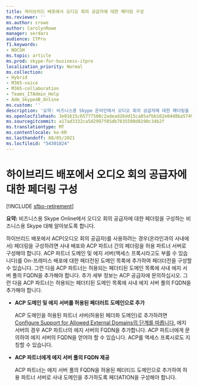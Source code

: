 ```yaml
---
title: 하이브리드 배포에서 오디오 회의 공급자에 대한 페더링 구성
ms.reviewer: ''
ms.author: crowe
author: CarolynRowe
manager: serdars
audience: ITPro
f1.keywords:
- NOCSH
ms.topic: article
ms.prod: skype-for-business-itpro
localization_priority: Normal
ms.collection:
- Hybrid
- M365-voice
- M365-collaboration
- Teams_ITAdmin_Help
- Adm_Skype4B_Online
ms.custom: ''
description: '요약: 비즈니스용 Skype 온라인에서 오디오 회의 공급자에 대한 페더링을 구성하는 비즈니스용 Skype 있습니다.'
ms.openlocfilehash: 3e01615c65777508c2adead26dd15ca85afbb102e04d8ba57492826942f86672
ms.sourcegitcommit: a17ad3332ca5d2997f85db7835500d8190c34b2f
ms.translationtype: MT
ms.contentlocale: ko-KR
ms.lasthandoff: 08/05/2021
ms.locfileid: "54301824"
---
```

# <a name="configure-federation-for-an-audio-conferencing-provider-in-your-hybrid-deployment"></a>하이브리드 배포에서 오디오 회의 공급자에 대한 페더링 구성

[!INCLUDE [sfbo-retirement](../../Hub/includes/sfbo-retirement.md)]


**요약:** 비즈니스용 Skype Online에서 오디오 회의 공급자에 대한 페더링을 구성하는 비즈니스용 Skype 대해 알아보도록 합니다.

하이브리드 배포에서 ACP(오디오 회의 공급자)를 사용하려는 경우(온라인과의 사내에서) 페더링을 구성하려면 사내 배포와 ACP 파트너 간의 페더링을 허용 파트너 서버로 구성해야 합니다. ACP 파트너 도메인 및 에지 서버(액세스 프록시라고도 부를 수 있습니다)를 On-프레미스 배포에 대한 페더전된 도메인 목록에 추가하여 페더더전을 구성할 수 있습니다. 그런 다음 ACP 파트너는 허용되는 페더티된 도메인 목록에 사내 에지 서버 풀의 FQDN을 추가해야 합니다. 추가 세부 정보는 ACP 공급자에 문의하십시오. 그런 다음 ACP 파트너는 허용되는 페더티된 도메인 목록에 사내 에지 서버 풀의 FQDN을 추가해야 합니다.

- **ACP 도메인 및 에지 서버를 허용된 페더러트 도메인으로 추가**

    ACP 도메인을 허용된 파트너 서버(허용된 페더화 도메인)로 추가하려면 [Configure Support for Allowed External Domains의 단계를 따릅니다.](/previous-versions/office/lync-server-2013/lync-server-2013-configure-support-for-allowed-external-domains) 에지 서버의 경우 ACP 파트너의 에지 서버의 FQDN을 추가합니다. ACP 파트너에게 문의하여 에지 서버의 FQDN을 얻어야 할 수 있습니다. ACP를 액세스 프록시로도 지칭할 수 있습니다.

- **ACP 파트너에게 에지 서버 풀의 FQDN 제공**

    ACP 파트너는 에지 서버 풀의 FQDN을 허용된 페더티드 도메인으로 추가하여 허용 파트너 서버로 사내 도메인을 추가하도록 페더ATION을 구성해야 합니다.